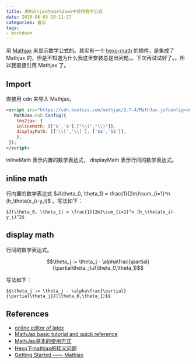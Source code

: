 ```yaml
---
title: 用Mathjax在markdown中使用数学公式
date: 2018-06-03 18:11:17
categories: 备忘
tags:
- markdown
---
```


<script src="https://cdn.bootcss.com/mathjax/2.7.4/MathJax.js?config=default">
   MathJax.Hub.Config({
    tex2jax: {
    inlineMath: [['$','$'],["\\(","\\)"]],
    displayMath: [['\\[','\\]'], ['$$','$$']],
    },
 });
</script>

用 [Mathjax](https://docs.mathjax.org/en/latest/start.html) 来显示数学公式的。其实有一个 [hexo-math](https://github.com/hexojs/hexo-math) 的插件，是集成了 Mathjax 的，但是不知道为什么我这里安装总是出问题。。下次再试试好了。。所以我直接引用 Mathjax 了。

## Import

直接用 cdn 来导入 Mathjax。

```html
<script src="https://cdn.bootcss.com/mathjax/2.7.4/MathJax.js?config=default">
   MathJax.Hub.Config({
    tex2jax: {
    inlineMath: [['$','$'],["\\(","\\)"]],
    displayMath: [['\\[','\\]'], ['$$','$$']],
    },
 });
</script>
```

inlineMath 表示内置的数学表达式， displayMath 表示行间的数学表达式。

## inline math

行内置的数学表达式 $J(\theta_0, \theta_1) = \frac{1}{2m}\sum_{i=1}^n (h_\theta(x_i)-y_i)$ 。写法如下：

```
$J(\theta_0, \theta_1) = \frac{1}{2m}\sum_{i=1}^n (h_\theta(x_i)-y_i)^2$
```

## display math

行间的数学表达式。

$$\theta_j := \theta_j - \alpha\frac{\partial}{\partial\theta_j}J(\theta_0,\theta_1)$$

写法如下：
```
$$\theta_j := \theta_j - \alpha\frac{\partial}{\partial\theta_j}J(\theta_0,\theta_1)$$
```

## References
- [online editor of latex](http://latex.codecogs.com/eqneditor/editor.php)
- [MathJax basic tutorial and quick reference](https://math.meta.stackexchange.com/questions/5020/mathjax-basic-tutorial-and-quick-reference/5044)
- [MathJax基本的使用方式](https://blog.csdn.net/u010945683/article/details/46757757)
- [Hexo下mathjax的转义问题](https://segmentfault.com/a/1190000007261752)
- [Getting Started —— Mathjax](https://docs.mathjax.org/en/latest/start.html)




